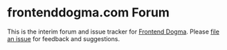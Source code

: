 # frontenddogma.com Forum

This is the interim forum and issue tracker for [Frontend Dogma](https://frontenddogma.com/). Please [file an issue](https://github.com/frontenddogma/frontenddogma.com-forum/issues/new) for feedback and suggestions.